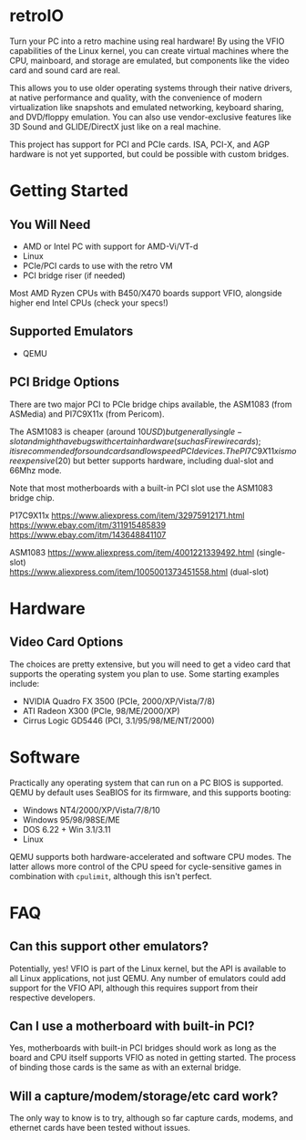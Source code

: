 retroIO
=======
Turn your PC into a retro machine using real hardware! By using the VFIO capabilities of the Linux kernel, you can create virtual machines where the CPU, mainboard, and storage are emulated, but components like the video card and sound card are real.

This allows you to use older operating systems through their native drivers, at native performance and quality, with the convenience of modern virtualization like snapshots and emulated networking, keyboard sharing, and DVD/floppy emulation. You can also use vendor-exclusive features like 3D Sound and GLIDE/DirectX just like on a real machine.

This project has support for PCI and PCIe cards. ISA, PCI-X, and AGP hardware is not yet supported, but could be possible with custom bridges.

Getting Started
===============

You Will Need
-------------
  - AMD or Intel PC with support for AMD-Vi/VT-d
  - Linux
  - PCIe/PCI cards to use with the retro VM
  - PCI bridge riser (if needed)
    
Most AMD Ryzen CPUs with B450/X470 boards support VFIO, alongside higher end Intel CPUs (check your specs!)

Supported Emulators
-------------------
  - QEMU

PCI Bridge Options
------------------
There are two major PCI to PCIe bridge chips available, the ASM1083 (from ASMedia) and PI7C9X11x (from Pericom). 

The ASM1083 is cheaper (around $10 USD) but generally single-slot and might have bugs with certain hardware (such as Firewire cards); it is recommended for sound cards and low speed PCI devices. The PI7C9X11x is more expensive ($20) but better supports hardware, including dual-slot and 66Mhz mode.

Note that most motherboards with a built-in PCI slot use the ASM1083 bridge chip.

P17C9X11x
https://www.aliexpress.com/item/32975912171.html  
https://www.ebay.com/itm/311915485839  
https://www.ebay.com/itm/143648841107  

ASM1083
https://www.aliexpress.com/item/4001221339492.html (single-slot)  
https://www.aliexpress.com/item/1005001373451558.html (dual-slot)  

Hardware
========

Video Card Options
------------------
The choices are pretty extensive, but you will need to get a video card that supports the operating system you plan to use. Some starting examples include:
  - NVIDIA Quadro FX 3500 (PCIe, 2000/XP/Vista/7/8)
  - ATI Radeon X300 (PCIe, 98/ME/2000/XP)
  - Cirrus Logic GD5446 (PCI, 3.1/95/98/ME/NT/2000)
    
Software
========
Practically any operating system that can run on a PC BIOS is supported. QEMU by default uses SeaBIOS for its firmware, and this supports booting:
  - Windows NT4/2000/XP/Vista/7/8/10
  - Windows 95/98/98SE/ME
  - DOS 6.22 + Win 3.1/3.11
  - Linux
    
QEMU supports both hardware-accelerated and software CPU modes. The latter allows more control of the CPU speed for cycle-sensitive games in combination with `cpulimit`, although this isn't perfect.

FAQ
===

Can this support other emulators?
---------------------------------
Potentially, yes! VFIO is part of the Linux kernel, but the API is available to all Linux applications, not just QEMU. Any number of emulators could add support for the VFIO API, although this requires support from their respective developers.

Can I use a motherboard with built-in PCI?
------------------------------------------
Yes, motherboards with built-in PCI bridges should work as long as the board and CPU itself supports VFIO as noted in getting started. The process of binding those cards is the same as with an external bridge.

Will a capture/modem/storage/etc card work?
----------------------------------------------------------
The only way to know is to try, although so far capture cards, modems, and ethernet cards have been tested without issues.
